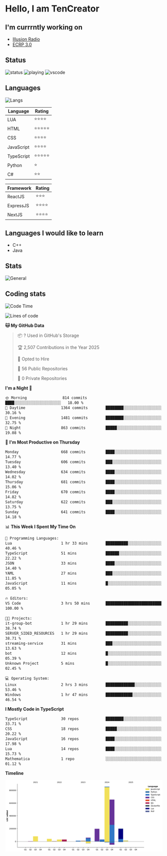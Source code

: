 # Hello, I am TenCreator

## I'm currrntly working on
- [Illusion Radio](https://illusionradio.co.uk/)
- [ECRP 3.0](http://github.com/Emerald-Coast-Roleplay/)

## Status
![status](https://api.statusbadges.me/badge/status/518334475038359555?simple=true&style=for-the-badge)
![playing](https://api.statusbadges.me/badge/playing/518334475038359555?style=for-the-badge)
![vscode](https://api.statusbadges.me/badge/vscode/518334475038359555?style=for-the-badge)

## Languages
![Langs](https://github-readme-stats.vercel.app/api/top-langs/?username=tencreator&layout=compact&theme=radical)


|Language|Rating|
|--------|------|
|LUA|⭐️⭐️⭐️⭐️|
|HTML|⭐️⭐️⭐️⭐️⭐️|
|CSS|⭐️⭐️⭐️⭐️|
|JavaScript|⭐️⭐️⭐️⭐️|
|TypeScript|⭐️⭐️⭐️⭐️⭐️|
|Python|⭐️|
|C#|⭐️⭐️ |

|Framework|Rating|
|--------|------|
|ReactJS|⭐️⭐️⭐|
|ExpressJS|⭐️⭐️⭐️⭐️|
|NextJS|⭐️⭐️⭐⭐️|

## Languages I would like to learn
- C++
- Java

## Stats
![General](https://github-readme-stats.vercel.app/api?username=tencreator&show_icons=true&theme=radical)

## Coding stats

<!--START_SECTION:waka-->
![Code Time](http://img.shields.io/badge/Code%20Time-545%20hrs%204%20mins-blue)

![Lines of code](https://img.shields.io/badge/From%20Hello%20World%20I%27ve%20Written-2.2%20million%20lines%20of%20code-blue)

**🐱 My GitHub Data** 

> 📦 ? Used in GitHub's Storage 
 > 
> 🏆 2,507 Contributions in the Year 2025
 > 
> 💼 Opted to Hire
 > 
> 📜 56 Public Repositories 
 > 
> 🔑 0 Private Repositories 
 > 
**I'm a Night 🦉** 

```text
🌞 Morning                814 commits         ████░░░░░░░░░░░░░░░░░░░░░   18.00 % 
🌆 Daytime                1364 commits        ████████░░░░░░░░░░░░░░░░░   30.16 % 
🌃 Evening                1481 commits        ████████░░░░░░░░░░░░░░░░░   32.75 % 
🌙 Night                  863 commits         █████░░░░░░░░░░░░░░░░░░░░   19.08 % 
```
📅 **I'm Most Productive on Thursday** 

```text
Monday                   668 commits         ████░░░░░░░░░░░░░░░░░░░░░   14.77 % 
Tuesday                  606 commits         ███░░░░░░░░░░░░░░░░░░░░░░   13.40 % 
Wednesday                634 commits         ████░░░░░░░░░░░░░░░░░░░░░   14.02 % 
Thursday                 681 commits         ████░░░░░░░░░░░░░░░░░░░░░   15.06 % 
Friday                   670 commits         ████░░░░░░░░░░░░░░░░░░░░░   14.82 % 
Saturday                 622 commits         ███░░░░░░░░░░░░░░░░░░░░░░   13.75 % 
Sunday                   641 commits         ████░░░░░░░░░░░░░░░░░░░░░   14.18 % 
```


📊 **This Week I Spent My Time On** 

```text
💬 Programming Languages: 
Lua                      1 hr 33 mins        ██████████░░░░░░░░░░░░░░░   40.46 % 
TypeScript               51 mins             ██████░░░░░░░░░░░░░░░░░░░   22.22 % 
JSON                     33 mins             ████░░░░░░░░░░░░░░░░░░░░░   14.40 % 
YAML                     27 mins             ███░░░░░░░░░░░░░░░░░░░░░░   11.85 % 
JavaScript               11 mins             █░░░░░░░░░░░░░░░░░░░░░░░░   05.05 % 

🔥 Editors: 
VS Code                  3 hrs 50 mins       █████████████████████████   100.00 % 

🐱‍💻 Projects: 
it-group-bot             1 hr 29 mins        ██████████░░░░░░░░░░░░░░░   38.74 % 
SERVER_SIDED_RESOURCES   1 hr 29 mins        ██████████░░░░░░░░░░░░░░░   38.71 % 
streaming-service        31 mins             ███░░░░░░░░░░░░░░░░░░░░░░   13.63 % 
bot                      12 mins             █░░░░░░░░░░░░░░░░░░░░░░░░   05.39 % 
Unknown Project          5 mins              █░░░░░░░░░░░░░░░░░░░░░░░░   02.45 % 

💻 Operating System: 
Linux                    2 hrs 3 mins        █████████████░░░░░░░░░░░░   53.46 % 
Windows                  1 hr 47 mins        ████████████░░░░░░░░░░░░░   46.54 % 
```

**I Mostly Code in TypeScript** 

```text
TypeScript               30 repos            ████████░░░░░░░░░░░░░░░░░   33.71 % 
CSS                      18 repos            █████░░░░░░░░░░░░░░░░░░░░   20.22 % 
JavaScript               16 repos            ████░░░░░░░░░░░░░░░░░░░░░   17.98 % 
Lua                      14 repos            ████░░░░░░░░░░░░░░░░░░░░░   15.73 % 
Mathematica              1 repo              ░░░░░░░░░░░░░░░░░░░░░░░░░   01.12 % 
```



**Timeline**

![Lines of Code chart](https://raw.githubusercontent.com/tencreator/tencreator/main/assets/bar_graph.png)


<!--END_SECTION:waka-->

